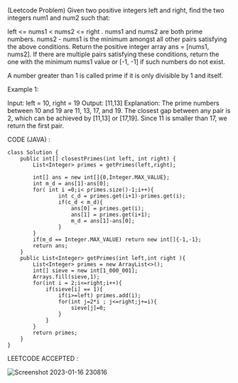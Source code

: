 (Leetcode Problem) 
Given two positive integers left and right, find the two integers num1 and num2 such that:

left <= nums1 < nums2 <= right .
nums1 and nums2 are both prime numbers.
nums2 - nums1 is the minimum amongst all other pairs satisfying the above conditions.
Return the positive integer array ans = [nums1, nums2]. If there are multiple pairs satisfying these conditions, return the one with the minimum nums1 value or [-1, -1] if such numbers do not exist.

A number greater than 1 is called prime if it is only divisible by 1 and itself.

 

Example 1:

Input: left = 10, right = 19
Output: [11,13]
Explanation: The prime numbers between 10 and 19 are 11, 13, 17, and 19.
The closest gap between any pair is 2, which can be achieved by [11,13] or [17,19].
Since 11 is smaller than 17, we return the first pair.



CODE (JAVA) :

```
class Solution {
    public int[] closestPrimes(int left, int right) {
        List<Integer> primes = getPrimes(left,right);

        int[] ans = new int[]{0,Integer.MAX_VALUE}; 
        int m_d = ans[1]-ans[0];
        for( int i =0;i< primes.size()-1;i++){  
                int c_d = primes.get(i+1)-primes.get(i);
                if(c_d < m_d){
                    ans[0] = primes.get(i);
                    ans[1] = primes.get(i+1);
                    m_d = ans[1]-ans[0];
                }
        }
        if(m_d == Integer.MAX_VALUE) return new int[]{-1,-1};
        return ans;
    }
    public List<Integer> getPrimes(int left,int right ){
        List<Integer> primes = new ArrayList<>();
        int[] sieve = new int[1_000_001];
        Arrays.fill(sieve,1);
        for(int i = 2;i<=right;i++){
            if(sieve[i] == 1){
                if(i>=left) primes.add(i);
                for(int j=2*i ; j<=right;j+=i){
                    sieve[j]=0;
                }
            }
        }
        return primes;
    }
}

```
LEETCODE ACCEPTED :

![Screenshot 2023-01-16 230816](https://user-images.githubusercontent.com/73281015/212738032-cc87ba31-8e49-4f63-8acd-7dc39e479875.png)
